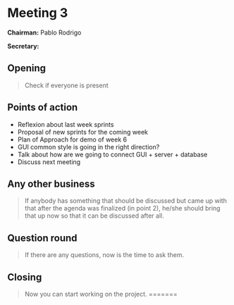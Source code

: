 # Meeting 3
**Chairman:** Pablo Rodrigo 

**Secretary:**   

## Opening


> Check if everyone is present




## Points of action
- Reflexion about last week sprints 
- Proposal of new sprints for the coming week
- Plan of Approach for demo of week 6 
- GUI common style is going in the right direction?
- Talk about how are we going to connect GUI + server + database 
- Discuss next meeting 

## Any other business

> If anybody has something that should be discussed but came up with that after the agenda was finalized (in point 2), he/she should bring that up now so that it can be discussed after all.



## Question round

> If there are any questions, now is the time to ask them.



## Closing

> Now you can start working on the project.
=======
